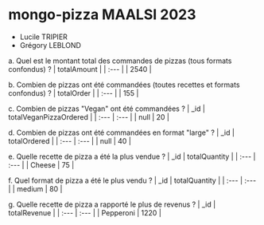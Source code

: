 # mongo-pizza MAALSI 2023

- Lucile TRIPIER
- Grégory LEBLOND

a. Quel est le montant total des commandes de pizzas (tous formats confondus)
?
| totalAmount |
| :--- |
| 2540 |

b. Combien de pizzas ont été commandées (toutes recettes et formats
confondus) ?
| totalOrder |
| :--- |
| 155 |

c. Combien de pizzas "Vegan" ont été commandées ?
| \_id | totalVeganPizzaOrdered |
| :--- | :--- |
| null | 20 |

d. Combien de pizzas ont été commandées en format "large" ?
| \_id | totalOrdered |
| :--- | :--- |
| null | 40 |

e. Quelle recette de pizza a été la plus vendue ?
| \_id | totalQuantity |
| :--- | :--- |
| Cheese | 75 |

f. Quel format de pizza a été le plus vendu ?
| \_id | totalQuantity |
| :--- | :--- |
| medium | 80 |

g. Quelle recette de pizza a rapporté le plus de revenus ?
| \_id | totalRevenue |
| :--- | :--- |
| Pepperoni | 1220 |
